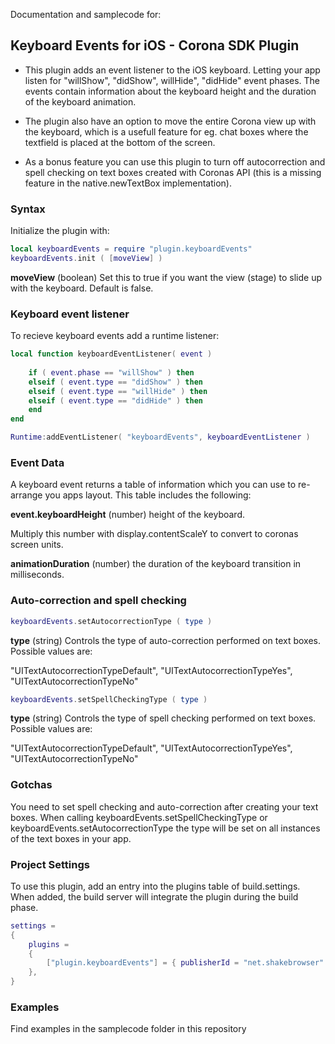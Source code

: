 
Documentation and samplecode for:
## **Keyboard Events for iOS - Corona SDK Plugin**

* This plugin adds an event listener to the iOS keyboard. Letting your app listen for "willShow", "didShow", willHide", "didHide" event phases. The events contain information about the keyboard height and the duration of the keyboard animation.

* The plugin also have an option to move the entire Corona view up with the keyboard, which is a usefull feature for eg. chat boxes where the textfield is placed at the bottom of the screen.

* As a bonus feature you can use this plugin to turn off autocorrection and spell checking on text boxes created with Coronas API (this is a missing feature in the native.newTextBox implementation).  

### **Syntax**
Initialize the plugin with:


```lua
local keyboardEvents = require "plugin.keyboardEvents"
keyboardEvents.init ( [moveView] )
```

**moveView** 
(boolean) Set this to true if you want the view (stage) to slide up with the keyboard. Default is false.  

### **Keyboard event listener**

To recieve keyboard events add a runtime listener:

```lua
local function keyboardEventListener( event )
    
    if ( event.phase == "willShow" ) then
    elseif ( event.type == "didShow" ) then
    elseif ( event.type == "willHide" ) then
    elseif ( event.type == "didHide" ) then
    end
end

Runtime:addEventListener( "keyboardEvents", keyboardEventListener )
```

### Event Data
A keyboard event returns a table of information which you can use to re-arrange you apps layout. This table includes the following:

**event.keyboardHeight** (number) height of the keyboard.

Multiply this number with display.contentScaleY to convert to coronas screen units.

**animationDuration** (number) the duration of the keyboard transition in milliseconds.


### Auto-correction and spell checking

```lua
keyboardEvents.setAutocorrectionType ( type )
```
**type** (string) Controls the type of auto-correction performed on text boxes. Possible values are:

"UITextAutocorrectionTypeDefault", "UITextAutocorrectionTypeYes", "UITextAutocorrectionTypeNo"




```lua
keyboardEvents.setSpellCheckingType ( type )
```
**type** (string) Controls the type of spell checking performed on text boxes. Possible values are:

"UITextAutocorrectionTypeDefault", "UITextAutocorrectionTypeYes", "UITextAutocorrectionTypeNo"


### **Gotchas**
You need to set spell checking and auto-correction after creating your text boxes. When calling keyboardEvents.setSpellCheckingType or keyboardEvents.setAutocorrectionType the type will be set on all instances of the text boxes in your app.
 
### **Project Settings**
To use this plugin, add an entry into the plugins table of build.settings. When added, the build server will integrate the plugin during the build phase.
```lua
settings =
{
    plugins =
    {
        ["plugin.keyboardEvents"] = { publisherId = "net.shakebrowser" }
    },      
}
```

### **Examples**

Find examples in the samplecode folder in this repository

